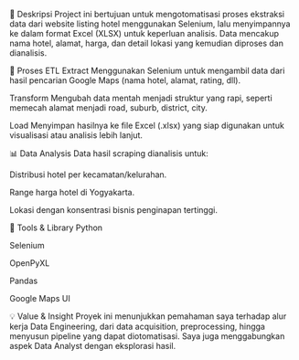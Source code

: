 📌 Deskripsi
Project ini bertujuan untuk mengotomatisasi proses ekstraksi data dari website listing hotel menggunakan Selenium, lalu menyimpannya ke dalam format Excel (XLSX) untuk keperluan analisis. Data mencakup nama hotel, alamat, harga, dan detail lokasi yang kemudian diproses dan dianalisis.

🔄 Proses ETL
Extract
Menggunakan Selenium untuk mengambil data dari hasil pencarian Google Maps (nama hotel, alamat, rating, dll).

Transform
Mengubah data mentah menjadi struktur yang rapi, seperti memecah alamat menjadi road, suburb, district, city.

Load
Menyimpan hasilnya ke file Excel (.xlsx) yang siap digunakan untuk visualisasi atau analisis lebih lanjut.

📊 Data Analysis
Data hasil scraping dianalisis untuk:

Distribusi hotel per kecamatan/kelurahan.

Range harga hotel di Yogyakarta.

Lokasi dengan konsentrasi bisnis penginapan tertinggi.

🧰 Tools & Library
Python

Selenium

OpenPyXL

Pandas

Google Maps UI

💡 Value & Insight
Proyek ini menunjukkan pemahaman saya terhadap alur kerja Data Engineering, dari data acquisition, preprocessing, hingga menyusun pipeline yang dapat diotomatisasi. Saya juga menggabungkan aspek Data Analyst dengan eksplorasi hasil.
